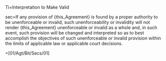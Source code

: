 Ti=Interpretation to Make Valid

sec=If any provision of {this_Agreement} is found by a proper authority to be unenforceable or invalid, such unenforceability or invalidity will not render {this_Agreement} unenforceable or invalid as a whole and, in such event, such provision will be changed and interpreted so as to best accomplish the objectives of such unenforceable or invalid provision within the limits of applicable law or applicable court decisions.

=[01/Agt/Bit/Secs/01]